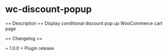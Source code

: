 # wc-discount-popup


== Description ==
Display conditional discount pop up WooCommerce cart page

== Changelog ==

= 1.0.0 =
Plugin release


